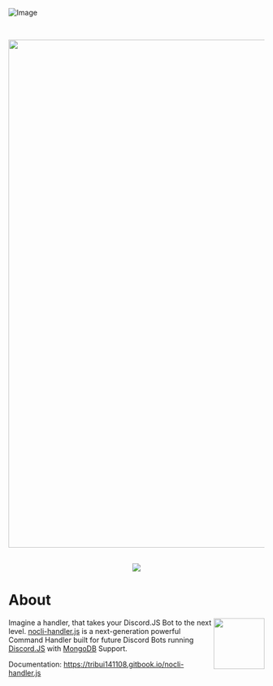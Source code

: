 ![Image](https://raw.githubusercontent.com/tribui141108/nocli-handler.js/master/assets/Banner.png)

<div align="center">
  <br />
  <p>
    <img src="https://raw.githubusercontent.com/tribui141108/nocli-handler.js/master/assets/Banner.png" width=1000px />
  </p>
  <br />
  <a href="https://www.npmjs.com/search?q=nocli-handler.js"><img src="https://nodei.co/npm/nocli-handler.js.png" /></a>
  <p></p>
</div>

# About
<img src="https://raw.githubusercontent.com/tribui141108/nocli-handler.js/master/assets/Logo.png" width="100" align="right" />

Imagine a handler, that takes your Discord.JS Bot to the next level. [nocli-handler.js](https://github.com/tribui141108/nocli-handler.js) is a next-generation powerful Command Handler built for future Discord Bots running [Discord.JS](https://discord.js.org) with [MongoDB](https://mongodb.com) Support.

Documentation: https://tribui141108.gitbook.io/nocli-handler.js